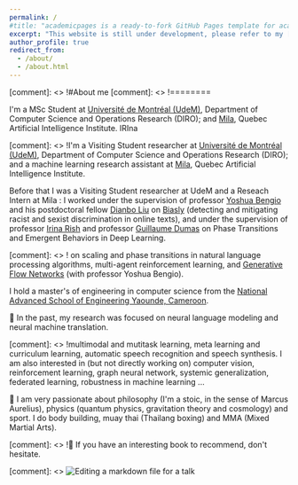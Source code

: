 ```yaml
---
permalink: /
#title: "academicpages is a ready-to-fork GitHub Pages template for academic personal websites"
excerpt: "This website is still under development, please refer to my [CV](https://drive.google.com/file/d/12JKD9rXqWgb5lvdUH_phhRjg37r4Vnf9/view?usp=sharing) for more information about me"
author_profile: true
redirect_from: 
  - /about/
  - /about.html
---
```


[comment]: <> !#About me
[comment]: <> !========

I'm a MSc Student at [Université de Montréal (UdeM)](https://www.umontreal.ca/), Department of Computer Science and Operations Research (DIRO); and  [Mila](https://mila.quebec/), Quebec Artificial Intelligence Institute. IRIna

[comment]: <> !I'm a Visiting Student researcher at [Université de Montréal (UdeM)](https://www.umontreal.ca/), Department of Computer Science and Operations Research (DIRO); and a machine learning research assistant at [Mila](https://mila.quebec/), Quebec Artificial Intelligence Institute. 

Before that I was a Visiting Student researcher at UdeM and a Reseach Intern at Mila : I worked under the supervision of professor [Yoshua Bengio](https://yoshuabengio.org/en/) and his postdoctoral fellow [Dianbo Liu](https://scholar.google.com/citations?user=kGSzBpMAAAAJ&hl=en) on [Biasly](https://mila.quebec/projet/biasly/) (detecting and mitigating racist and sexist discrimination in online texts), and under the supervision of professor [Irina Rish](https://sites.google.com/site/irinarish/) and professor [Guillaume Dumas](http://www.extrospection.eu/) on Phase Transitions and Emergent Behaviors in Deep Learning.

[comment]: <> ! on  scaling and phase transitions in natural language processing algorithms, multi-agent reinforcement learning, and [Generative Flow Networks](https://arxiv.org/abs/2111.09266) (with professor Yoshua Bengio). 

I hold a master's of engineering in computer science from the [National Advanced School of Engineering Yaounde, Cameroon](https://polytechnique.cm/).

🔭 In the past, my research was focused on neural language modeling and neural machine translation. 

[comment]: <> !multimodal and mutitask learning, meta learning and curriculum learning, automatic speech recognition and speech synthesis. I am also interested in (but not directly working on) computer vision, reinforcement learning, graph neural network, systemic generalization, federated learning, robustness in machine learning ...

🌱 I am very passionate about philosophy (I'm a stoic, in the sense of Marcus Aurelius), physics (quantum physics, gravitation theory and cosmology) and sport. I do body building, muay thai (Thailang boxing) and MMA (Mixed Martial Arts).

[comment]: <> !💬 If you have an interesting book to recommend, don't hesitate.


[comment]: <> ![Editing a markdown file for a talk](/images/editing-talk.png)

